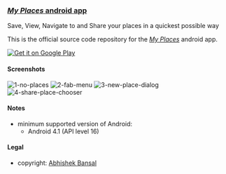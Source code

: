 ### [_My Places_ android app](https://github.com/abhishekBansal/My-Places)

Save, View, Navigate to and Share your places in a quickest possible way

This is the official source code repository for the [_My Places_](https://play.google.com/store/apps/details?id=rrapps.myplaces) android app.

[![Get it on Google Play](https://play.google.com/intl/en_gb/badges/images/generic/en_badge_web_generic.png)](https://play.google.com/store/apps/details?id=rrapps.myplaces)

#### Screenshots

![1-no-places](./PlayStore/1.png)
![2-fab-menu](./PlayStore/fab_menu.png)
![3-new-place-dialog](./PlayStore/2.png)
![4-share-place-chooser](./PlayStore/4.png)

#### Notes

* minimum supported version of Android:
  * Android 4.1 (API level 16)

#### Legal

* copyright: [Abhishek Bansal](https://github.com/abhishekBansal)
